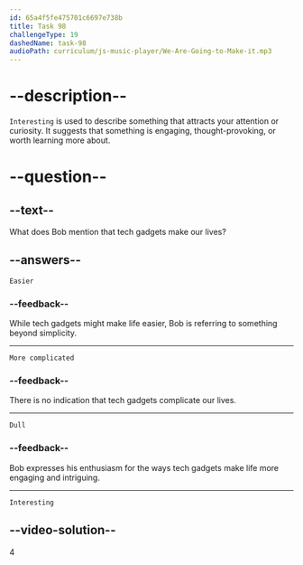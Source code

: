 ```yaml
---
id: 65a4f5fe475701c6697e738b
title: Task 98
challengeType: 19
dashedName: task-98
audioPath: curriculum/js-music-player/We-Are-Going-to-Make-it.mp3
---
```


# --description--

`Interesting` is used to describe something that attracts your attention or curiosity. It suggests that something is engaging, thought-provoking, or worth learning more about.

# --question--

## --text--

What does Bob mention that tech gadgets make our lives?

## --answers--

`Easier`

### --feedback--

While tech gadgets might make life easier, Bob is referring to something beyond simplicity.

---

`More complicated`

### --feedback--

There is no indication that tech gadgets complicate our lives.

---

`Dull`

### --feedback--

Bob expresses his enthusiasm for the ways tech gadgets make life more engaging and intriguing.

---

`Interesting`

## --video-solution--

4
